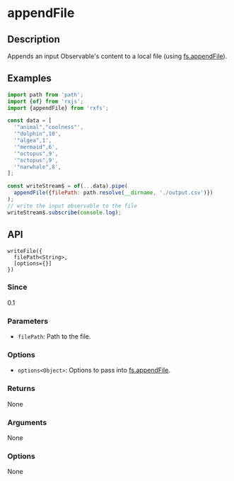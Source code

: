 # appendFile

## Description

Appends an input Observable's content to a local file (using [fs.appendFile](https://nodejs.org/api/fs.html#fs_fs_appendfile)).

## Examples

```javascript
import path from 'path';
import {of} from 'rxjs';
import {appendFile} from 'rxfs';

const data = [
  '"animal","coolness"',
  '"dolphin",10',
  '"algea",1',
  '"mermaid",6',
  '"octopus",9',
  '"octopus",9',
  '"narwhale",8',
];

const writeStream$ = of(...data).pipe(
  appendFile({filePath: path.resolve(__dirname, './output.csv')})
);
// write the input observable to the file
writeStream$.subscribe(console.log);
```

## API

```text
writeFile({
  filePath<String>,
  [options={}]
})
```

### Since

0.1

### Parameters
* `filePath`: Path to the file.

### Options
* `options<Object>`: Options to pass into [fs.appendFile](https://nodejs.org/api/fs.html#fs_fs_appendfile).

### Returns
None

### Arguments

None

### Options

None